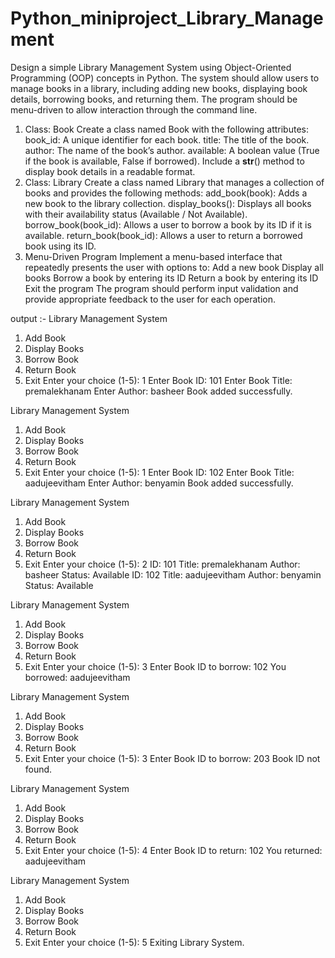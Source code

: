 # Python_miniproject_Library_Management

Design a simple Library Management System using Object-Oriented Programming (OOP) concepts in Python. The system should allow users to manage books in a library, including adding new books, displaying book details, borrowing books, and returning them. The program should be menu-driven to allow interaction through the command line.

1. Class: Book
Create a class named Book with the following attributes:
book_id: A unique identifier for each book.
title: The title of the book.
author: The name of the book’s author.
available: A boolean value (True if the book is available, False if borrowed).
Include a __str__() method to display book details in a readable format.
2. Class: Library
Create a class named Library that manages a collection of books and provides the following methods:
add_book(book): Adds a new book to the library collection.
display_books(): Displays all books with their availability status (Available / Not Available).
borrow_book(book_id): Allows a user to borrow a book by its ID if it is available.
return_book(book_id): Allows a user to return a borrowed book using its ID.
3. Menu-Driven Program
Implement a menu-based interface that repeatedly presents the user with options to:
Add a new book
Display all books
Borrow a book by entering its ID
Return a book by entering its ID
Exit the program
The program should perform input validation and provide appropriate feedback to the user for each operation.


output :-
Library Management System
1. Add Book
2. Display Books
3. Borrow Book
4. Return Book
5. Exit
Enter your choice (1-5): 1
Enter Book ID: 101
Enter Book Title: premalekhanam
Enter Author: basheer
Book added successfully.

Library Management System
1. Add Book
2. Display Books
3. Borrow Book
4. Return Book
5. Exit
Enter your choice (1-5): 1
Enter Book ID: 102
Enter Book Title: aadujeevitham
Enter Author: benyamin
Book added successfully.

Library Management System
1. Add Book
2. Display Books
3. Borrow Book
4. Return Book
5. Exit
Enter your choice (1-5): 2
ID: 101 Title: premalekhanam Author: basheer Status: Available
ID: 102 Title: aadujeevitham Author: benyamin Status: Available

Library Management System
1. Add Book
2. Display Books
3. Borrow Book
4. Return Book
5. Exit
Enter your choice (1-5): 3
Enter Book ID to borrow: 102
You borrowed: aadujeevitham

Library Management System
1. Add Book
2. Display Books
3. Borrow Book
4. Return Book
5. Exit
Enter your choice (1-5): 3
Enter Book ID to borrow: 203
Book ID not found.

Library Management System
1. Add Book
2. Display Books
3. Borrow Book
4. Return Book
5. Exit
Enter your choice (1-5): 4
Enter Book ID to return: 102
You returned: aadujeevitham

Library Management System
1. Add Book
2. Display Books
3. Borrow Book
4. Return Book
5. Exit
Enter your choice (1-5): 5
Exiting Library System.
